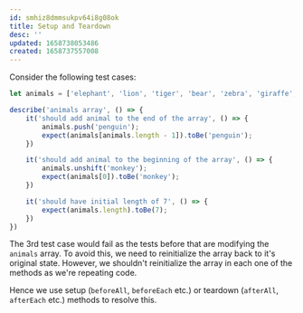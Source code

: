 ```yaml
---
id: smhiz8dmmsukpv64i8g08ok
title: Setup and Teardown
desc: ''
updated: 1658738053486
created: 1658737557008
---
```


Consider the following test cases:

```js
let animals = ['elephant', 'lion', 'tiger', 'bear', 'zebra', 'giraffe', 'panda'];

describe('animals array', () => {
    it('should add animal to the end of the array', () => {
        animals.push('penguin');
        expect(animals[animals.length - 1]).toBe('penguin');
    })

    it('should add animal to the beginning of the array', () => {
        animals.unshift('monkey');
        expect(animals[0]).toBe('monkey');
    })

    it('should have initial length of 7', () => {
        expect(animals.length).toBe(7);
    })
})
```

The 3rd test case would fail as the tests before that are modifying the `animals` array. To avoid this, we need to reinitialize the array back to it's original state. However, we shouldn't reinitialize the array in each one of the methods as we're repeating code.

Hence we use setup (`beforeAll`, `beforeEach` etc.) or teardown (`afterAll`, `afterEach` etc.) methods to resolve this.
